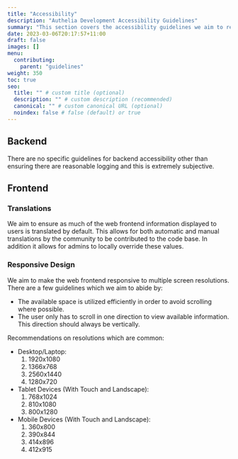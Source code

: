```yaml
---
title: "Accessibility"
description: "Authelia Development Accessibility Guidelines"
summary: "This section covers the accessibility guidelines we aim to respect during development."
date: 2023-03-06T20:17:57+11:00
draft: false
images: []
menu:
  contributing:
    parent: "guidelines"
weight: 350
toc: true
seo:
  title: "" # custom title (optional)
  description: "" # custom description (recommended)
  canonical: "" # custom canonical URL (optional)
  noindex: false # false (default) or true
---
```


## Backend

There are no specific guidelines for backend accessibility other than ensuring there are reasonable logging and this is
extremely subjective.


## Frontend

### Translations

We aim to ensure as much of the web frontend information displayed to users is translated by default. This allows for
both automatic and manual translations by the community to be contributed to the code base. In addition it allows for
admins to locally override these values.

### Responsive Design

We aim to make the web frontend responsive to multiple screen resolutions. There are a few guidelines which we aim to
abide by:

- The available space is utilized efficiently in order to avoid scrolling where possible.
- The user only has to scroll in one direction to view available information. This direction should always be
  vertically.

Recommendations on resolutions which are common:

- Desktop/Laptop:
  1. 1920x1080
  2. 1366x768
  3. 2560x1440
  4. 1280x720
- Tablet Devices (With Touch and Landscape):
  1. 768x1024
  2. 810x1080
  3. 800x1280
- Mobile Devices (With Touch and Landscape):
  1. 360x800
  2. 390x844
  3. 414x896
  4. 412x915
